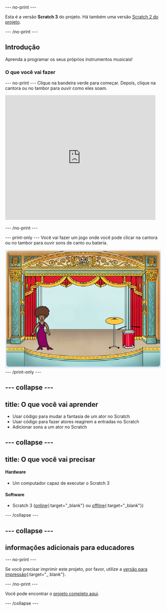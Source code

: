 \--- no-print \---

Esta é a versão **Scratch 3** do projeto. Há também uma versão [Scratch 2 do projeto](https://projects.raspberrypi.org/en/projects/rock-band-scratch2).

\--- /no-print \---

## Introdução

Aprenda a programar os seus próprios instrumentos musicais!

### O que você vai fazer

\--- no-print \--- Clique na bandeira verde para começar. Depois, clique na cantora ou no tambor para ouvir como eles soam.

<div class="scratch-preview">
  <iframe allowtransparency="true" width="485" height="402" src="https://scratch.mit.edu/projects/embed/276872220/?autostart=false" frameborder="0" scrolling="no"></iframe>
</div>

\--- /no-print \---

\--- print-only \--- Você vai fazer um jogo onde você pode clicar na cantora ou no tambor para ouvir sons de canto ou bateria.

![captura de tela do jogo](images/demo.png) \--- /print-only \---

## \--- collapse \---

## title: O que você vai aprender

+ Usar código para mudar a fantasia de um ator no Scratch
+ Usar código para fazer atores reagirem a entradas no Scratch
+ Adicionar sons a um ator no Scratch

## \--- collapse \---

## title: O que você vai precisar

#### Hardware

+ Um computador capaz de executar o Scratch 3

#### Software

+ Scratch 3 ([online](http://rpf.io/scratchon){:target="_blank"} ou [offline](http://rpf.io/scratchoff){:target="_blank"})

\--- /collapse \---

## \--- collapse \---

## informações adicionais para educadores

\--- no-print \---

Se você precisar imprimir este projeto, por favor, utilize a [versão para impressão](https://projects.raspberrypi.org/en/projects/rock-band/print){:target="_ blank"}.

\--- /no-print \---

Você pode encontrar o [projeto completo aqui](http://rpf.io/p/en/rock-band-get).

\--- /collapse \---